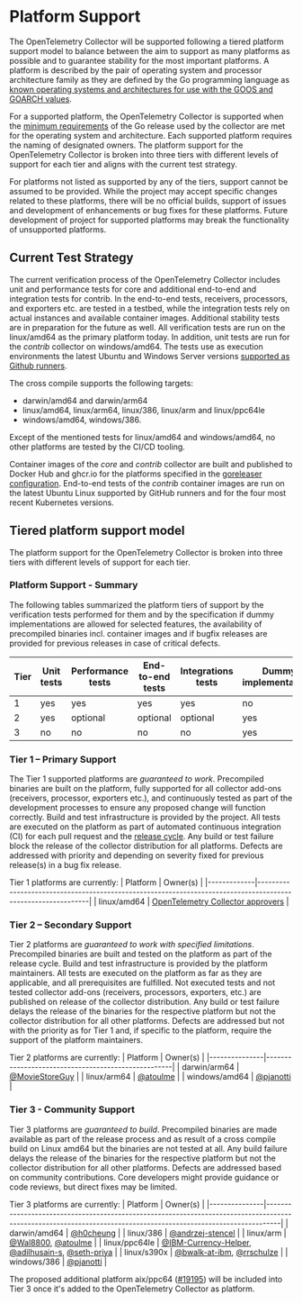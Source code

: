 # Platform Support

The OpenTelemetry Collector will be supported following a tiered platform support model to balance between the aim to support as many platforms as possible and to guarantee stability for the most important platforms. A platform is described by the pair of operating system and processor architecture family as they are defined by the Go programming language as [known operating systems and architectures for use with the GOOS and GOARCH values](https://go.dev/src/go/build/syslist.go). 

For a supported platform, the OpenTelemetry Collector is supported when the [minimum requirements](https://github.com/golang/go/wiki/MinimumRequirements) of the Go release used by the collector are met for the operating system and architecture. Each supported platform requires the naming of designated owners. The platform support for the OpenTelemetry Collector is broken into three tiers with different levels of support for each tier and aligns with the current test strategy. 

For platforms not listed as supported by any of the tiers, support cannot be assumed to be provided. While the project may accept specific changes related to these platforms, there will be no official builds, support of issues and development of enhancements or bug fixes for these platforms. Future development of project for supported platforms may break the functionality of unsupported platforms.

## Current Test Strategy

The current verification process of the OpenTelemetry Collector includes unit and performance tests for core and additional end-to-end and integration tests for contrib. In the end-to-end tests, receivers, processors, and exporters etc. are tested in a testbed, while the integration tests rely on actual instances and available container images. Additional stability tests are in preparation for the future as well. All verification tests are run on the linux/amd64 as the primary platform today. In addition, unit tests are run for the _contrib_ collector on windows/amd64. The tests use as execution environments the latest Ubuntu and Windows Server versions [supported as Github runners](https://docs.github.com/en/actions/using-github-hosted-runners/about-github-hosted-runners#supported-runners-and-hardware-resources). 

The cross compile supports the following targets:
- darwin/amd64 and darwin/arm64
- linux/amd64, linux/arm64, linux/386, linux/arm and linux/ppc64le
- windows/amd64, windows/386. 

Except of the mentioned tests for linux/amd64 and windows/amd64, no other platforms are tested by the CI/CD tooling. 

Container images of the _core_ and _contrib_ collector are built and published to Docker Hub and ghcr.io for the platforms specified in the [goreleaser configuration](https://github.com/open-telemetry/opentelemetry-collector-releases/blob/bf8002ec6d2109cdb4184fc6eb6f8bda59ea96a2/.goreleaser.yaml#L137). End-to-end tests of the _contrib_ container images are run on the latest Ubuntu Linux supported by GitHub runners and for the four most recent Kubernetes versions.

## Tiered platform support model

The platform support for the OpenTelemetry Collector is broken into three tiers with different levels of support for each tier. 

### Platform Support - Summary

The following tables summarized the platform tiers of support by the verification tests performed for them and by the specification if dummy implementations are allowed for selected features, the availability of precompiled binaries incl. container images and if bugfix releases are provided for previous releases in case of critical defects. 

| Tier | Unit tests | Performance tests | End-to-end tests | Integrations tests | Dummy implementations | Precompiled binaries | Bugfix releases |
|------|------------|-------------------|------------------|--------------------|-----------------------|----------------------|-----------------|
| 1    | yes        | yes               | yes              | yes                | no                    | yes                  | yes             |
| 2    | yes        | optional          | optional         | optional           | yes                   | yes                  | no              |
| 3    | no         | no                | no               | no                 | yes                   | yes                  | no              |

### Tier 1 – Primary Support

The Tier 1 supported platforms are _guaranteed to work_. Precompiled binaries are built on the platform, fully supported for all collector add-ons (receivers, processor, exporters etc.), and continuously tested as part of the development processes to ensure any proposed change will function correctly. Build and test infrastructure is provided by the project. All tests are executed on the platform as part of automated continuous integration (CI) for each pull request and the [release cycle](https://github.com/open-telemetry/opentelemetry-collector/blob/main/docs/release.md#release-schedule). Any build or test failure block the release of the collector distribution for all platforms. Defects are addressed with priority and depending on severity fixed for previous release(s) in a bug fix release.

Tier 1 platforms are currently:
| Platform    | Owner(s)                                                                                                    |
|-------------|-------------------------------------------------------------------------------------------------------------|
| linux/amd64 | [OpenTelemetry Collector approvers](https://github.com/open-telemetry/opentelemetry-collector#contributing) |

### Tier 2 – Secondary Support

Tier 2 platforms are _guaranteed to work with specified limitations_. Precompiled binaries are built and tested on the platform as part of the release cycle. Build and test infrastructure is provided by the platform maintainers. All tests are executed on the platform as far as they are applicable, and all prerequisites are fulfilled. Not executed tests and not tested collector add-ons (receivers, processors, exporters, etc.) are published on release of the collector distribution. Any build or test failure delays the release of the binaries for the respective platform but not the collector distribution for all other platforms. Defects are addressed but not with the priority as for Tier 1 and, if specific to the platform, require the support of the platform maintainers.

Tier 2 platforms are currently:
| Platform      | Owner(s)                                           |
|---------------|----------------------------------------------------|
| darwin/arm64  | [@MovieStoreGuy](https://github.com/MovieStoreGuy) |
| linux/arm64   | [@atoulme](https://github.com/atoulme)             |
| windows/amd64 | [@pjanotti](https://github.com/pjanotti)           |

### Tier 3 - Community Support

Tier 3 platforms are _guaranteed to build_. Precompiled binaries are made available as part of the release process and as result of a cross compile build on Linux amd64 but the binaries are not tested at all. Any build failure delays the release of the binaries for the respective platform but not the collector distribution for all other platforms. Defects are addressed based on community contributions. Core developers might provide guidance or code reviews, but direct fixes may be limited.

Tier 3 platforms are currently:
| Platform      | Owner(s)                                                                                                                                                       |
|---------------|----------------------------------------------------------------------------------------------------------------------------------------------------------------|
| darwin/amd64  | [@h0cheung](https://github.com/h0cheung)                                                                                                                       |
| linux/386     | [@andrzej-stencel](https://github.com/andrzej-stencel)                                                                                                         |
| linux/arm     | [@Wal8800](https://github.com/Wal8800), [@atoulme](https://github.com/atoulme)                                                                                 |
| linux/ppc64le | [@IBM-Currency-Helper](https://github.com/IBM-Currency-Helper), [@adilhusain-s](https://github.com/adilhusain-s), [@seth-priya](https://github.com/seth-priya) |
| linux/s390x   | [@bwalk-at-ibm](https://github.com/bwalk-at-ibm), [@rrschulze](https://github.com/rrschulze)                                                                   |
| windows/386   | [@pjanotti](https://github.com/pjanotti)                                                                                                                       |

The proposed additional platform aix/ppc64 ([#19195](https://github.com/open-telemetry/opentelemetry-collector-contrib/issues/19195)) will be included into Tier 3 once it's added to the OpenTelemetry Collector as platform. 
